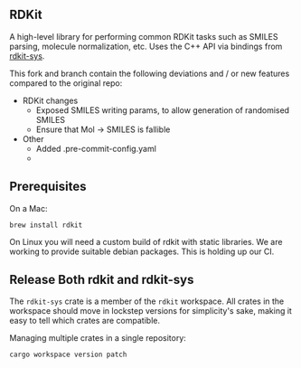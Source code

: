 RDKit
---

A high-level library for performing common RDKit tasks such as SMILES parsing, molecule normalization, etc. Uses
the C++ API via bindings from [rdkit-sys](https://crates.io/crate/rdkit-sys).

This fork and branch contain the following deviations and / or new features compared to the original repo:

 - RDKit changes
   - Exposed SMILES writing params, to allow generation of randomised SMILES
   - Ensure that Mol -> SMILES is fallible
 - Other
   - Added .pre-commit-config.yaml
   -


Prerequisites
---

On a Mac:

    brew install rdkit

On Linux you will need a custom build of rdkit with static libraries. We are working to provide suitable debian packages.
This is holding up our CI.

Release Both rdkit and rdkit-sys
---

The `rdkit-sys` crate is a member of the `rdkit` workspace. All crates in the workspace should move in lockstep versions for simplicity's sake, making it easy to tell which crates are compatible.

Managing multiple crates in a single repository:

    cargo workspace version patch
